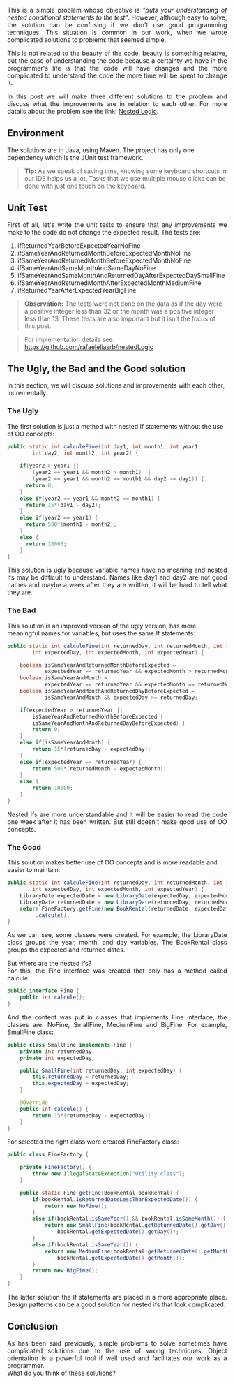 <p align="justify">
This is a simple problem whose objective is <i>"puts your understanding of nested conditional statements to the test"</i>.
However, although easy to solve, the solution can be confusing if we don't use good programming techniques.
This situation is common in our work, when we wrote complicated solutions to problems that seemed simple.</p>
<p align="justify">
This is not related to the beauty of the code, beauty is something relative, but the ease of understanding the code because a certainty we have in the programmer's life is that the code will have changes and the more complicated to understand the code the more time will be spent to change it.</p>
<p align="justify">
In this post we will make three different solutions to the problem and discuss what the improvements are in relation to each other.
For more datails about the problem see the link: <a href="https://www.hackerrank.com/challenges/30-nested-logic/problem">Nested Logic</a>.
</p>

## Environment
The solutions are in Java, using Maven. The project has only one dependency which is the JUnit test framework.
> **Tip:** <span align="justify">As we speak of saving time, knowing some keyboard shortcuts in our IDE helps us a lot. Tasks that we use multiple mouse clicks can be done with just one touch on the keyboard.</span>

## Unit Test
<p align="justify">
First of all, let's write the unit tests to ensure that any improvements we make to the code do not change the expected result.
The tests are:
</p>

1. ifReturnedYearBeforeExpectedYearNoFine
2. ifSameYearAndReturnedMonthBeforeExpectedMonthNoFine
3. ifSameYearAndReturnedMonthBeforeExpectedMonthNoFine
4. ifSameYearAndSameMonthAndSameDayNoFine
5. ifSameYearAndSameMonthAndReturnedDayAfterExpectedDaySmallFine
6. ifSameYearAndReturnedMonthAfterExpectedMonthMediumFine
7. ifReturnedYearAfterExpectedYearBigFine

> **Observation:** <span align="justify">The tests were not done on the data as if the day were a positive integer less than 32 or the month was a positive integer less than 13. These tests are also important but it isn't the focus of this post.</span>

> For implementation details see: <a href="https://github.com/rafaeleliasrb/nestedLogic">https://github.com/rafaeleliasrb/nestedLogic</a>

## The Ugly, the Bad and the Good solution
In this section, we will discuss solutions and improvements with each other, incrementally.

### The Ugly
The first solution is just a method with nested If statements without the use of OO concepts:

```java
public static int calculeFine(int day1, int month1, int year1,
        int day2, int month2, int year2) {
    	
    if(year2 > year1 || 
        (year2 == year1 && month2 > month1) || 
        (year2 == year1 && month2 == month1 && day2 >= day1)) {
      return 0;
    }
    else if(year2 == year1 && month2 == month1) {
      return 15*(day1 - day2);
    }
    else if(year2 == year1) {
      return 500*(month1 - month2);
    }
    else {
      return 10000;
    }
}
```

<p align="justify">
This solution is ugly because variable names have no meaning and nested Ifs may be difficult to understand.
Names like day1 and day2 are not good names and maybe a week after they are written, it will be hard to tell what they are.
</p>

### The Bad
This solution is an improved version of the ugly version, has more meaningful names for variables, but uses the same If statements:

```java
public static int calculeFine(int returnedDay, int returnedMonth, int returnedYear,
        int expectedDay, int expectedMonth, int expectedYear) {

    boolean isSameYearAndReturnedMonthBeforeExpected = 
            expectedYear == returnedYear && expectedMonth > returnedMonth;
    boolean isSameYearAndMonth = 
            expectedYear == returnedYear && expectedMonth == returnedMonth;
    boolean isSameYearAndMonthAndReturnedDayBeforeExpected = 
            isSameYearAndMonth && expectedDay >= returnedDay;

    if(expectedYear > returnedYear || 
        isSameYearAndReturnedMonthBeforeExpected || 
        isSameYearAndMonthAndReturnedDayBeforeExpected) {
        return 0;
    }
    else if(isSameYearAndMonth) {
        return 15*(returnedDay - expectedDay);
    }
    else if(expectedYear == returnedYear) {
        return 500*(returnedMonth - expectedMonth);
    }
    else {
        return 10000;
    }
}
```

<p align="justify">
Nested Ifs are more understandable and it will be easier to read the code one week after it has been written. But still doesn't make good use of OO concepts.
</p>

### The Good
This solution makes better use of OO concepts and is more readable and easier to maintain:

```java
public static int calculeFine(int returnedDay, int returnedMonth, int returnedYear,
        int expectedDay, int expectedMonth, int expectedYear) {
    LibraryDate expectedDate = new LibraryDate(expectedDay, expectedMonth, expectedYear);
    LibraryDate returnedDate = new LibraryDate(returnedDay, returnedMonth, returnedYear);
    return FineFactory.getFine(new BookRental(returnedDate, expectedDate))
         .calcule();
}
```
<p align="justify">
As we can see, some classes were created. For example, the LibraryDate class groups the year, month, and day variables. The BookRental class groups the expected and returned dates.
</p>
<p align="justify">
But where are the nested Ifs?<br/>
For this, the Fine interface was created that only has a method called calcule:
</p>

```java
public interface Fine {
    public int calcule();
}
```
<p align="justify">
And the content was put in classes that implements Fine interface, the classes are: NoFine, SmallFine, MediumFine and BigFine. For example, SmallFine class:
</p>

```java
public class SmallFine implements Fine {
    private int returnedDay;
    private int expectedDay;

    public SmallFine(int returnedDay, int expectedDay) {
        this.returnedDay = returnedDay;
        this.expectedDay = expectedDay;
    }

    @Override
    public int calcule() {
        return 15*(returnedDay - expectedDay);
    }
}
```

<p align="justify">
For selected the right class were created FineFactory class:
</p>

```java
public class FineFactory {

    private FineFactory() {
        throw new IllegalStateException("Utility class");
    }

    public static Fine getFine(BookRental bookRental) {
        if(bookRental.isReturnedDateLessThanExpectedDate()) {
            return new NoFine();
        }
        else if(bookRental.isSameYear() && bookRental.isSameMonth()) {
            return new SmallFine(bookRental.getReturnedDate().getDay(), 
                bookRental.getExpectedDate().getDay());
        }
        else if(bookRental.isSameYear()) {
            return new MediumFine(bookRental.getReturnedDate().getMonth(), 
                bookRental.getExpectedDate().getMonth());
        }
        return new BigFine();
    }
}
```

<p align="justify">
The latter solution the If statements are placed in a more appropriate place. Design patterns can be a good solution for nested ifs that look complicated.
</p>

## Conclusion
<p align="justify">
As has been said previously, simple problems to solve sometimes have complicated solutions due to the use of wrong techniques. Object orientation is a powerful tool if well used and facilitates our work as a programmer.<br/>
What do you think of these solutions?
</p>
